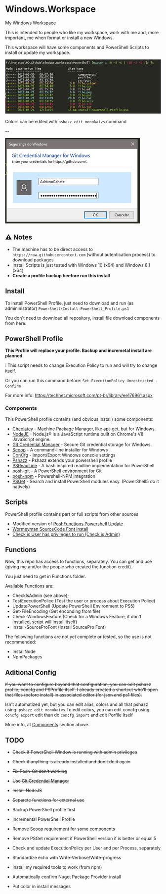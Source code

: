 # Windows.Workspace
My Windows Workspace

This is intended to people who like my workspace, work with me and, more important, me when format or install a new Windows.

This workspace will have some components and PowerShell Scripts to install or update my workspace.

![PowerShell example Image](https://raw.githubusercontent.com/AdrianoCahete/Windows.Workspace/master/imgs/ps_example.PNG)

Colors can be edited with ```pshazz edit monokaivs``` command

--

![PowerShell example Image](https://raw.githubusercontent.com/AdrianoCahete/Windows.Workspace/master/imgs/wincred.PNG)

## :warning: Notes

- The machine has to be direct access to ```https://raw.githubusercontent.com``` (without autentication process) to download packages
- Install Scripts is just tested with Windows 10 (x64) and Windows 8.1 (x64)
- **Create a profile backup beefore run this install**

## Install
To install PowerShell Profile, just need to download and run (as admininistrator) ```PowerShell\Install-PowerShell_Profile.ps1```

You don't need to download all repository, install file download components from here.



## PowerShell Profile
**This Profile will replace your profile. Backup and incremetal install are planned.**

:grey_exclamation: This script needs to change Execution Policy to run and will try to change itself.

Or you can run this command before: ```Set-ExecutionPolicy Unrestricted -Confirm```

For more info: https://technet.microsoft.com/pt-br/library/ee176961.aspx

### Components
This PowerShell profile contains (and obvious install) some components:
- [Chcolatey](https://chocolatey.org/) - Machine Package Manager, like apt-get, but for Windows.
- [NodeJE](http://nodejs.org//) - Node.js® is a JavaScript runtime built on Chrome's V8 JavaScript engine.
- [Git Credential Manager](https://github.com/Microsoft/Git-Credential-Manager-for-Windows) - Secure Git credential storage for Windows. 
- [Scoop](http://scoop.sh/) - A command-line installer for Windows
- [ConCfg](https://github.com/lukesampson/concfg) - Import/Export Windows console settings 
- [Pshazz](https://github.com/lukesampson/pshazz) - Pshazz extends your powershell profile
- [PSReadLine](https://github.com/lzybkr/PSReadLine/) -  A bash inspired readline implementation for PowerShell 
- [posh-git](http://dahlbyk.github.io/posh-git/) - A PowerShell environment for Git
- [posh-npm](https://github.com/MSOpenTech/posh-npm) - Powershell-NPM integration 
- [PSGet](http://psget.net/) - Search and install PowerShell modules easy. (PowerShell5 do it natively)


## Scripts
PowerShell profile contains part or full scripts from other sources
- Modified version of [PoshFunctions Powershell Update](https://github.com/kilasuit/PoshFunctions)
- [Wormeyman SourceCode Font Install](https://gist.github.com/wormeyman/9041798)
- [Check is User has privileges to run (Check is Admin)](https://blogs.technet.microsoft.com/heyscriptingguy/2011/05/11/check-for-admin-credentials-in-a-powershell-script/)

## Functions
Now, this repo has access to functions, separately. You can get and use (giving me and/or the people who created the function credit).

You just need to get in Functions folder.

Avaliable Functions are:
- CheckIsAdmin (see above);
- TestExecutionPolice (Test the user or process about Execution Police)
- UpdatePowerShell (Update PowerShell Environment to PS5)
- Get-FileEncoding (Get enconding from file)
- Check-WindowsFeature (Check for a Windows Feature, if don't installed, script will install itself)
- Install-SourceProFont (Install SourcePro Font)

The following functions are not yet complete or tested, so the use is not recommended:
- InstallNode
- NpmPackages



## Aditional Config
~~If you want to configure beyond that configuration, you can edit pshazz profile, concfg and PSProfile itself. I already created a shortcut who'll open that files (before install) in associated editor (for json and ps1 files).~~

Isn't automatized yet, but you can edit alias, colors and all that pshazz using: ```pshazz edit monokaivs```
To edit colors, you can edit concfg using:  ```concfg export``` edit than do ```concfg import``` and edit Porfile Itself

More info, at [Components](#Components) section above.



## TODO
- ~~Check if PowerShell Window is running with admin privileges~~
- ~~Check if anything is already installed and don't do it again~~
- ~~Fix Posh-Git don't working~~
- ~~Use [Git Credential Manager](https://github.com/Microsoft/Git-Credential-Manager-for-Windows)~~
- ~~Install NodeJS~~
- ~~Separete functions for external use~~


- Backup PowerShell profile first
- Incremental PowerShell Profile
- Remove Scoop requirement for some components
- Remove PSGet requirement if PowerShell version if is better or equal 5
- Check and update ExecutionPolicy per User and per Process, separately
- Standardize echo with Write-Verbose/Write-progress
- Install my required tools to work (from npm)
- Automatically confirm Nuget Package Provider install
- Put color in install messages